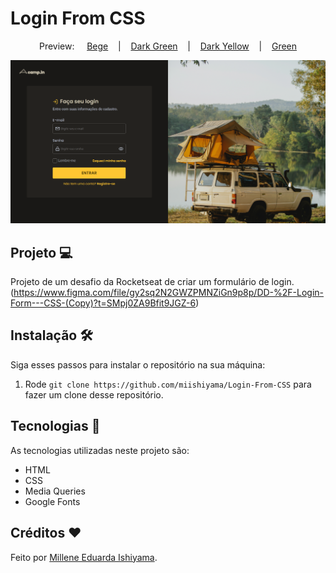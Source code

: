 # Login From CSS

<p align="center">
  Preview:
    &nbsp;&nbsp;&nbsp;
  <a href="./preview/Bege">Bege</a>
    &nbsp;&nbsp;&nbsp;|&nbsp;&nbsp;&nbsp;
  <a href="./preview/Dark-Green">Dark Green</a>
    &nbsp;&nbsp;&nbsp;|&nbsp;&nbsp;&nbsp;
  <a href="./preview/Dark-Yellow">Dark Yellow</a>
    &nbsp;&nbsp;&nbsp;|&nbsp;&nbsp;&nbsp;
  <a href="./preview/Green">Green</a>
</p>

![preview](./preview/Dark-Yellow/Login-From-CSS-Dark-Yellow-1440x747.png)

## Projeto 💻
Projeto de um desafio da Rocketseat de criar um formulário de login. <br>
(https://www.figma.com/file/gy2sq2N2GWZPMNZiGn9p8p/DD-%2F-Login-Form---CSS-(Copy)?t=SMpj0ZA9Bfit9JGZ-6)

## Instalação 🛠
Siga esses passos para instalar o repositório na sua máquina:
1. Rode `git clone https://github.com/miishiyama/Login-From-CSS` para fazer um clone desse repositório.

## Tecnologias 🚀
As tecnologias utilizadas neste projeto são:
- HTML
- CSS
- Media Queries
- Google Fonts

## Créditos ❤️
Feito por [Millene Eduarda Ishiyama](https://github.com/miishiyama/).
